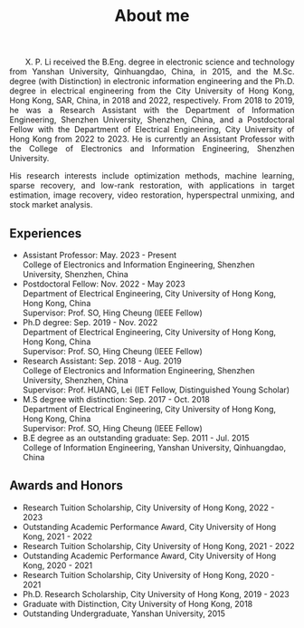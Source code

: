 ﻿---
permalink: /
title: "About me"
excerpt: "About me"
author_profile: true
redirect_from: 
  - /about/
  - /about.html
---


<head>
   <style>
      .indent {
        text-align: justify;
        hyphens: auto;
        text-indent: 2em; 
      }
      .no-indent {
        text-align: justify;
        hyphens: auto;
        text-indent: 0; 
      }
   </style>
</head>
  
<body>
<p class="indent">
X. P. Li received the B.Eng. degree in electronic science and technology from Yanshan University, Qinhuangdao, China, in 2015, and the M.Sc. degree (with Distinction) in electronic information engineering and the Ph.D. degree in electrical engineering from the City University of Hong Kong, Hong Kong, SAR, China, in 2018 and 2022, respectively.  From 2018 to 2019, he was a Research Assistant with the Department of Information Engineering, Shenzhen University, Shenzhen, China, and a Postdoctoral Fellow with the Department of Electrical Engineering, City University of Hong Kong from 2022 to 2023. He is currently an Assistant Professor with the College of Electronics and Information Engineering, Shenzhen University.
</p>

<p class="no-indent">
His research interests include optimization methods, machine learning, sparse recovery, and low-rank restoration, with applications in target estimation, image recovery, video restoration, hyperspectral unmixing, and stock market analysis.
</p>
</body>

Experiences
----------
* Assistant Professor: May. 2023 - Present  
  College of Electronics and Information Engineering, Shenzhen University, Shenzhen, China 
* Postdoctoral Fellow: Nov. 2022 - May 2023   
  Department of Electrical Engineering, City University of Hong Kong, Hong Kong, China   
  Supervisor:  Prof. SO, Hing Cheung (IEEE Fellow)  
* Ph.D degree: Sep. 2019 - Nov. 2022    
  Department of Electrical Engineering, City University of Hong Kong, Hong Kong, China    
  Supervisor: Prof. SO, Hing Cheung (IEEE Fellow)    
* Research Assistant: Sep. 2018 - Aug. 2019  
  College of Electronics and Information Engineering, Shenzhen University, Shenzhen, China   
  Supervisor: Prof. HUANG, Lei (IET Fellow, Distinguished Young Scholar)  
* M.S degree with distinction: Sep. 2017 - Oct. 2018   
  Department of Electrical Engineering, City University of Hong Kong, Hong Kong, China    
  Supervisor: Prof. SO, Hing Cheung (IEEE Fellow)  
* B.E degree as an outstanding graduate: Sep. 2011 - Jul. 2015     
  College of Information Engineering, Yanshan University, Qinhuangdao, China  

Awards and Honors
----------
* Research Tuition Scholarship, City University of Hong Kong, 2022 - 2023
* Outstanding Academic Performance Award, City University of Hong Kong, 2021 - 2022
* Research Tuition Scholarship, City University of Hong Kong, 2021 - 2022
* Outstanding Academic Performance Award, City University of Hong Kong, 2020 - 2021
* Research Tuition Scholarship, City University of Hong Kong, 2020 - 2021
* Ph.D. Research Scholarship, City University of Hong Kong, 2019 - 2023
* Graduate with Distinction, City University of Hong Kong, 2018
* Outstanding Undergraduate, Yanshan University, 2015

<script>
var clustrmapsOptions = {
    width: '300px',
    height: '300px'
};
</script>
<script type="text/javascript" id="clstr_globe" src="//clustrmaps.com/globe.js?d=G-l6dDdxrbBGbBmXMk7yQvaku5-ewZ6XA6M6H25O3LQ"></script>









